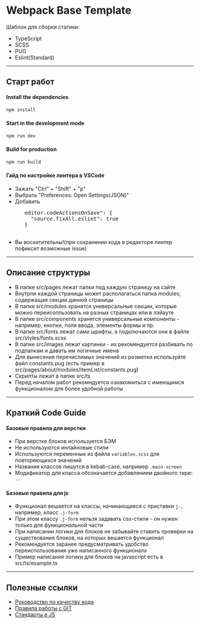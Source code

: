 # Webpack Base Template

Шаблон для сборки статики:

* TypeScript
* SCSS
* PUG
* Eslint(Standard)

---
## Старт работ

#### Install the dependencies
```bash
npm install
```

#### Start in the development mode
```bash
npm run dev
```

#### Build for production
```bash
npm run build
```

#### Гайд по настройке линтера в VSCode
 - Зажать "Ctrl" + "Shift" + "p"
 - Выбрать "Preferences: Open Settings(JSON)"
 - Добавить 
    <pre>
      editor.codeActionsOnSave": {
        "source.fixAll.eslint": true
      }
    </pre>
  - Вы восхитительны!(при сохранении кода в редакторе линтер пофиксит возможные issue)

---

## Описание структуры

* В папке src/pages лежат папки под каждую страницу на сайте 
* Внутрпи каждой страницы может располагаться папка modules, содержащая секции данной страницы
* В папке src/modules хранятся универсальные секции, которые можно переисопльзовать на разных страницах или в лэйауте
* В папке src/components хранятся универсальные компоненты - например, кнопки, поля ввода, элементы формы и пр.
* В папке src/fonts лежат сами шрифты, а подключаются они в файле src/styles/fonts.scss
* В папке src/images лежат картинки - их рекомендуется разбивать по подпапкам и давать им логичные имена
* Для вынесения перечислимых значений из резметки используйте файл constants.pug (есть пример в src/pages/about/modules/itemList/constants.pug)
* Скрипты лежат в папке src/ts
* Перед началом работ рекомндуется ознакомиться с имеющимся функционалом для более удобной работы

---

## Краткий Code Guide

#### Базовые правила для верстки
* При верстке блоков используется БЭМ
* Не используются инлайновые стили
* Используются переменные из файла `variables.scss` для повторяющихся значений
* Названия классов пишутся в kebab-case, например `.main-screen`
* Модификатор для класса обозначается добавлением двойного тире: `--`

#### Базовые правила для js
* Функционал вешается на классы, начинающиеся с приставки `j-`, например, класс `.j-form`
* При этом классу `.j-form` нельзя задавать css-стили - он нужен только для функциональной части
* При написании логики для блоков не забывайте ставить проверки на существование блоков, на которых вешается функционал
* Рекомендуется заранее предусматривать удобство переиспользования уже написанного функционала
* Пример написания логики для блоков на javascript есть в src/ts/example.ts

---

## Полезные ссылки
* [Руководство по качеству кода](https://gitlab.redramka.ru/missingsince1983/meetup-info/tree/main/1.%20codestyle-frontend/BASE)
* [Правила работы с GIT](https://gitlab.redramka.ru/missingsince1983/meetup-info/tree/main/1.%20codestyle-frontend/GIT)
* [Стандарты в JS](https://gitlab.redramka.ru/missingsince1983/meetup-info/tree/main/1.%20codestyle-frontend/JS)
